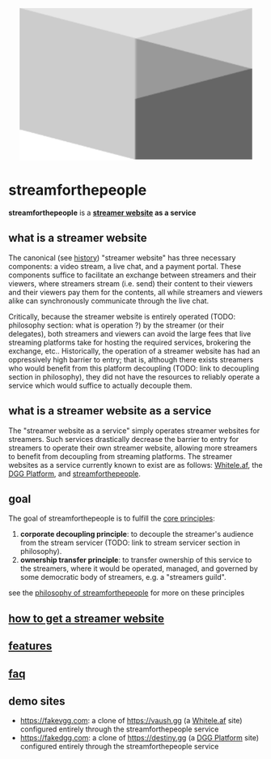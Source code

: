 <p align="center">
  <img width="460" height="300" src="streamforthepeople.svg">
</p>

# streamforthepeople
**streamforthepeople** is a **[streamer website](#what-is-a-streamer-website) as a service**

## what is a streamer website

The canonical (see [history](history.md)) "streamer website" has three necessary components: a video stream, a live chat, and a payment portal. These components suffice to facilitate an exchange between streamers and their viewers, where streamers stream (i.e. send) their content to their viewers and their viewers pay them for the contents, all while streamers and viewers alike can synchronously communicate through the live chat.

Critically, because the streamer website is entirely operated (TODO: philosophy section: what is operation ?) by the streamer (or their delegates), both streamers and viewers can avoid the large fees that live streaming platforms take for hosting the required services, brokering the exchange, etc.. Historically, the operation of a streamer website has had an oppressively high barrier to entry; that is, although there exists streamers who would benefit from this platform decoupling (TODO: link to decoupling section in philosophy), they did not have the resources to reliably operate a service which would suffice to actually decouple them.

## what is a streamer website as a service

The "streamer website as a service" simply operates streamer websites for streamers. Such services drastically decrease the barrier to entry for streamers to operate their own streamer website, allowing more streamers to benefit from decoupling from streaming platforms. The streamer websites as a service currently known to exist are as follows: [Whitele.af](https://whitele.af), the [DGG Platform](https://www.reddit.com/r/Destiny/comments/y5vilh/developers_wanted_the_dgg_platform_is_going_bigly/), and [streamforthepeople](https://streamforthepeople.com).

## goal

The goal of streamforthepeople is to fulfill the [core principles]():

1. **corporate decoupling principle**: to decouple the streamer's audience from the stream servicer (TODO: link to stream servicer section in philosophy).
1. **ownership transfer principle**: to transfer ownership of this service to the streamers, where it would be operated, managed, and governed by some democratic body of streamers, e.g. a "streamers guild".

see the [philosophy of streamforthepeople](https://github.com/streamforthepeople/philosophy) for more on these principles

## [how to get a streamer website](./how_to/stream.md)

## [features](./about/features.md)

## [faq](faq.md)

## demo sites
- https://fakevgg.com: a clone of https://vaush.gg (a [Whitele.af](https://whitele.af) site) configured entirely through the streamforthepeople service
- https://fakedgg.com: a clone of https://destiny.gg (a [DGG Platform](https://www.reddit.com/r/Destiny/comments/y5vilh/developers_wanted_the_dgg_platform_is_going_bigly/) site) configured entirely through the streamforthepeople service
